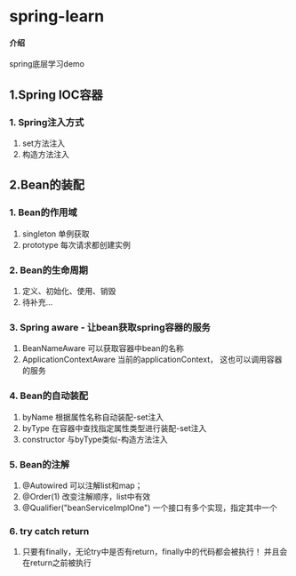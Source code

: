 # spring-learn

#### 介绍
spring底层学习demo

## 1.Spring IOC容器

###  1. Spring注入方式
1. set方法注入
2. 构造方法注入

## 2.Bean的装配

###  1. Bean的作用域

1. singleton 单例获取
2. prototype 每次请求都创建实例

###  2. Bean的生命周期

1. 定义、初始化、使用、销毁
2. 待补充...

###  3. Spring aware - 让bean获取spring容器的服务

1. BeanNameAware  可以获取容器中bean的名称
2. ApplicationContextAware  当前的applicationContext， 这也可以调用容器的服务

###  4. Bean的自动装配

1. byName  根据属性名称自动装配-set注入
2. byType 在容器中查找指定属性类型进行装配-set注入
3. constructor 与byType类似-构造方法注入

###  5. Bean的注解

1. @Autowired 可以注解list和map；
2. @Order(1) 改变注解顺序，list中有效
3. @Qualifier("beanServiceImplOne") 一个接口有多个实现，指定其中一个

###  6. try catch return

1. 只要有finally，无论try中是否有return，finally中的代码都会被执行！
   并且会在return之前被执行

